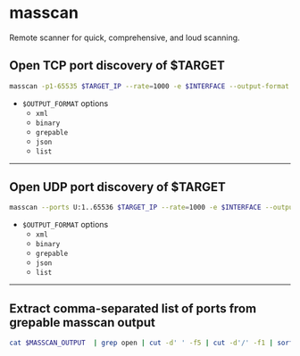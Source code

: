 # masscan

Remote scanner for quick, comprehensive, and loud scanning.

## Open TCP port discovery of $TARGET

```bash
masscan -p1-65535 $TARGET_IP --rate=1000 -e $INTERFACE --output-format $OUTPUT_FORMAT --output-filename $OUTPUT_FILENAME
```

- `$OUTPUT_FORMAT` options
  - `xml`
  - `binary`
  - `grepable`
  - `json`
  - `list`

---

## Open UDP port discovery of $TARGET

```bash
masscan --ports U:1..65536 $TARGET_IP --rate=1000 -e $INTERFACE --output-format $OUTPUT_FORMAT --output-filename $OUTPUT_FILENAME
```

- `$OUTPUT_FORMAT` options
  - `xml`
  - `binary`
  - `grepable`
  - `json`
  - `list`

---

## Extract comma-separated list of ports from grepable masscan output

```bash
cat $MASSCAN_OUTPUT  | grep open | cut -d' ' -f5 | cut -d'/' -f1 | sort -u | tr '\n' ','
```
